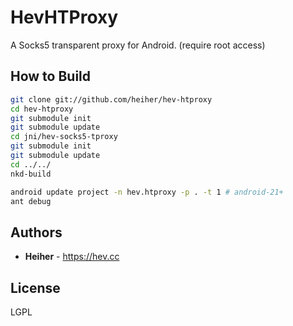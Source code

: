 # HevHTProxy

A Socks5 transparent proxy for Android. (require root access)

## How to Build

```bash
git clone git://github.com/heiher/hev-htproxy
cd hev-htproxy
git submodule init
git submodule update
cd jni/hev-socks5-tproxy
git submodule init
git submodule update
cd ../../
nkd-build

android update project -n hev.htproxy -p . -t 1 # android-21+
ant debug
```

## Authors
* **Heiher** - https://hev.cc

## License
LGPL

